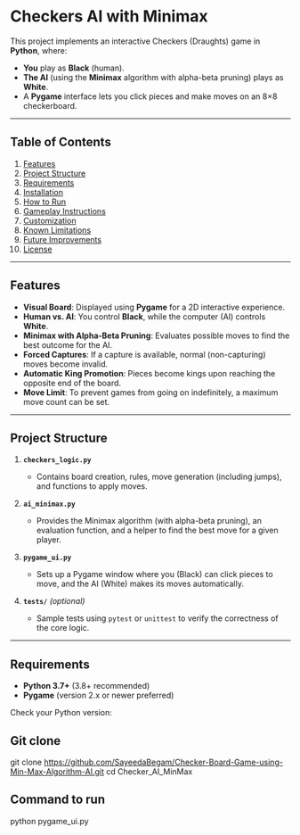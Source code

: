 # Checkers AI with Minimax

This project implements an interactive Checkers (Draughts) game in **Python**, where:
- **You** play as **Black** (human).
- **The AI** (using the **Minimax** algorithm with alpha-beta pruning) plays as **White**.
- A **Pygame** interface lets you click pieces and make moves on an 8×8 checkerboard.

---

## Table of Contents

1. [Features](#features)  
2. [Project Structure](#project-structure)  
3. [Requirements](#requirements)  
4. [Installation](#installation)  
5. [How to Run](#how-to-run)  
6. [Gameplay Instructions](#gameplay-instructions)  
7. [Customization](#customization)  
8. [Known Limitations](#known-limitations)  
9. [Future Improvements](#future-improvements)  
10. [License](#license)

---

## Features

- **Visual Board**: Displayed using **Pygame** for a 2D interactive experience.
- **Human vs. AI**: You control **Black**, while the computer (AI) controls **White**.
- **Minimax with Alpha-Beta Pruning**: Evaluates possible moves to find the best outcome for the AI.
- **Forced Captures**: If a capture is available, normal (non-capturing) moves become invalid.
- **Automatic King Promotion**: Pieces become kings upon reaching the opposite end of the board.
- **Move Limit**: To prevent games from going on indefinitely, a maximum move count can be set.

---

## Project Structure


1. **`checkers_logic.py`**  
   - Contains board creation, rules, move generation (including jumps), and functions to apply moves.

2. **`ai_minimax.py`**  
   - Provides the Minimax algorithm (with alpha-beta pruning), an evaluation function, and a helper to find the best move for a given player.

3. **`pygame_ui.py`**  
   - Sets up a Pygame window where you (Black) can click pieces to move, and the AI (White) makes its moves automatically.

4. **`tests/`** *(optional)*  
   - Sample tests using `pytest` or `unittest` to verify the correctness of the core logic.

---

## Requirements

- **Python 3.7+** (3.8+ recommended)
- **Pygame** (version 2.x or newer preferred)

Check your Python version:


## Git clone
git clone https://github.com/SayeedaBegam/Checker-Board-Game-using-Min-Max-Algorithm-AI.git
cd Checker_AI_MinMax
## Command to run
python pygame_ui.py
